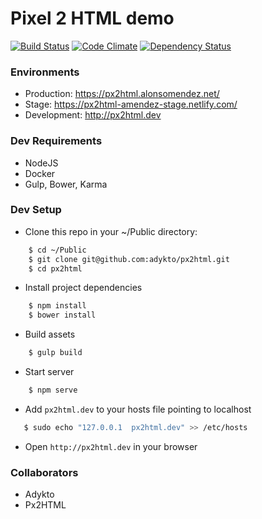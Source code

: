 # Pixel 2 HTML demo
[![Build Status](https://travis-ci.org/adykto/htmltest.svg?branch=dev)](https://travis-ci.org/adykto/htmltest)
[![Code Climate](https://codeclimate.com/github/adykto/htmltest/badges/gpa.svg)](https://codeclimate.com/github/adykto/htmltest)
[![Dependency Status](https://www.versioneye.com/user/projects/57c8feaa968d640039516e59/badge.svg?style=flat-square)](https://www.versioneye.com/user/projects/57c8feaa968d640039516e59)

### Environments

* Production: https://px2html.alonsomendez.net/
* Stage: https://px2html-amendez-stage.netlify.com/
* Development: http://px2html.dev


### Dev Requirements

* NodeJS
* Docker
* Gulp, Bower, Karma

### Dev Setup

* Clone this repo in your ~/Public directory:
```bash
    $ cd ~/Public
    $ git clone git@github.com:adykto/px2html.git
    $ cd px2html
```

* Install project dependencies
```bash
    $ npm install
    $ bower install
```

* Build assets
```bash
    $ gulp build
```

* Start server
```bash
    $ npm serve
```

* Add `px2html.dev` to your hosts file pointing to localhost
```bash
   $ sudo echo "127.0.0.1  px2html.dev" >> /etc/hosts
```

* Open `http://px2html.dev` in your browser

### Collaborators

* Adykto
* Px2HTML
